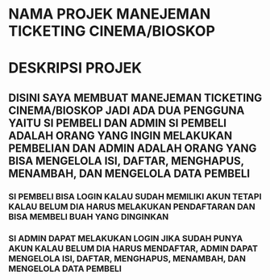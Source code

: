 # NAMA PROJEK MANEJEMAN TICKETING CINEMA/BIOSKOP
# DESKRIPSI PROJEK
## DISINI SAYA MEMBUAT MANEJEMAN TICKETING CINEMA/BIOSKOP JADI ADA DUA PENGGUNA YAITU SI PEMBELI DAN ADMIN SI PEMBELI ADALAH ORANG YANG INGIN MELAKUKAN PEMBELIAN DAN ADMIN ADALAH ORANG YANG BISA MENGELOLA ISI, DAFTAR, MENGHAPUS, MENAMBAH, DAN MENGELOLA DATA PEMBELI
### SI PEMBELI BISA LOGIN KALAU SUDAH MEMILIKI AKUN TETAPI KALAU BELUM DIA HARUS MELAKUKAN PENDAFTARAN DAN BISA MEMBELI BUAH YANG DINGINKAN
### SI ADMIN DAPAT MELAKUKAN LOGIN JIKA SUDAH PUNYA AKUN KALAU BELUM DIA HARUS MENDAFTAR, ADMIN DAPAT MENGELOLA ISI, DAFTAR, MENGHAPUS, MENAMBAH, DAN MENGELOLA DATA PEMBELI
